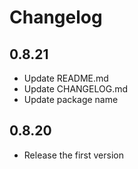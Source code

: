 # Changelog

## 0.8.21

- Update README.md
- Update CHANGELOG.md
- Update package name

## 0.8.20

- Release the first version
